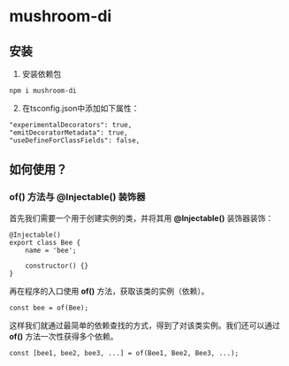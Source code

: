 # mushroom-di
## 安装
1. 安装依赖包
```
npm i mushroom-di
```
2. 在tsconfig.json中添加如下属性：
```
"experimentalDecorators": true,
"emitDecoratorMetadata": true,
"useDefineForClassFields": false,
```
## 如何使用？
### of() 方法与 @Injectable() 装饰器
首先我们需要一个用于创建实例的类，并将其用 **@Injectable()** 装饰器装饰：
```
@Injectable()
export class Bee {
    name = 'bee';

    constructor() {}
}
```

再在程序的入口使用 **of()** 方法，获取该类的实例（依赖）。
```
const bee = of(Bee);
```
这样我们就通过最简单的依赖查找的方式，得到了对该类实例。我们还可以通过 **of()** 方法一次性获得多个依赖。
```
const [bee1, bee2, bee3, ...] = of(Bee1, Bee2, Bee3, ...);
```
